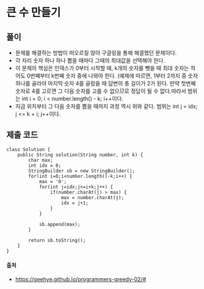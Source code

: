 # 큰 수 만들기

## 풀이
- 문제를 해결하는 방법이 떠오르질 않아 구글링을 통해 해결했던 문제이다. 
- 각 자리 숫자 하나 하나 뽑을 때마다 그때의 최대값을 선택해야 한다. 
- 이 문제의 핵심은 인덱스가 0부터 시작할 때, k개의 숫자를 뺏을 때 최대 숫자는 적어도 0번째부터 k번째 숫자 중에 나와야 한다. (예제에 따르면, 1부터 2까지 중 숫자 하나를 골라야 마지막 숫자 4를 골랐을 때 답변의 총 길이가 2가 된다. 만약 첫번째 숫자로 4를 고르면 그 다음 숫자를 고를 수 없으므로 정답이 될 수 없다.따라서 범위는 int i = 0; i < number.length() - k; i++이다.
- 지금 위치부터 그 다음 숫자를 뽑을 때까지 과정 역시 위와 같다. 범위는 int j = idx; j <= k + i; j++이다.


## 제출 코드
~~~
class Solution {
    public String solution(String number, int k) {
        char max;
        int idx = 0;
        StringBuilder sb = new StringBuilder();
        for(int i=0;i<number.length()-k;i++) {
            max = '0';
            for(int j=idx;j<=i+k;j++) {
                if(number.charAt(j) > max) {
                    max = number.charAt(j);
                    idx = j+1;
                }
            }
            
            sb.append(max);
        }
        
        return sb.toString();
    }
}
~~~

#### 출처
- https://geehye.github.io/programmers-greedy-02/#
